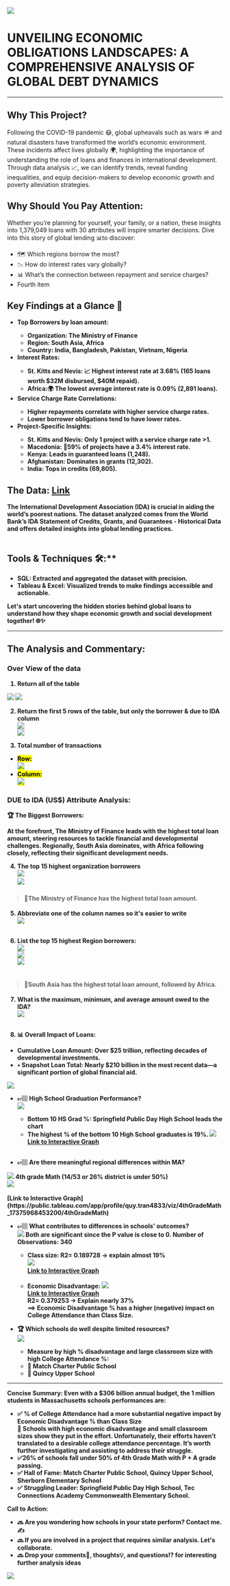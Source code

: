 <img src="images/FinanceSQL/IDATitle.jpg?raw=true"/>

# UNVEILING ECONOMIC OBLIGATIONS LANDSCAPES: A COMPREHENSIVE ANALYSIS OF GLOBAL DEBT DYNAMICS 
---

## Why This Project?

Following the COVID-19 pandemic 😷, global upheavals such as wars 🪖 and natural disasters have transformed the world’s economic environment. These incidents affect lives globally 🌍, highlighting the importance of understanding the role of loans and finances in international development. Through data analysis 📈, we can identify trends, reveal funding inequalities, and equip decision-makers to develop economic growth and poverty alleviation strategies.<br>

## Why Should You Pay Attention:

Whether you’re planning for yourself, your family, or a nation, these insights into 1,379,049 loans with 30 attributes will inspire smarter decisions. Dive into this story of global lending 📊to discover:

<ul>
  <li>🗺️ Which regions borrow the most?</li>
  <li>📉 How do interest rates vary globally?</li>
  <li>📊 What’s the connection between repayment and service charges?</li>
  <li>Fourth item</li>
</ul>

## Key Findings at a Glance 🚀
<ul>
  <li><strong>Top Borrowers by loan amount:<strong/>
    <ul>
      <li>Organization: 
          The Ministry of Finance</li>
      <li>Region: 
          South Asia, Africa</li>
      <li>Country: 
          India, Bangladesh, Pakistan, Vietnam, Nigeria</li>
    </ul>
  </li>
  <li><strong>Interest Rates:<strong/>
    <ul>
      <li>St. Kitts and Nevis: 
          📈 Highest interest rate at 3.68% (165 loans worth $32M disbursed, $40M repaid).</li>
      <li>Africa:🌍 
          The lowest average interest rate is 0.09% (2,891 loans).</li>
    </ul>
  </li>
  <li><strong>Service Charge Rate Correlations:<strong/>
    <ul>
      <li>Higher repayments correlate with higher service charge rates.</li>
      <li>Lower borrower obligations tend to have lower rates.</li>
    </ul>
  </li>
  <li><strong>Project-Specific Insights:<strong/>
    <ul>
      <li>St. Kitts and Nevis: 
          Only 1 project with a service charge rate >1.</li>
      <li>Macedonia: 
          🚩59% of projects have a 3.4% interest rate.</li>
      <li>Kenya: 
          Leads in guaranteed loans (1,248).</li>
      <li>Afghanistan: 
          Dominates in grants (12,302).</li>
      <li>India: 
          Tops in credits (69,805).</li>
    </ul>
  </li>
</ul>



## The Data: [Link](https://financesone.worldbank.org/ida-statement-of-credits-grants-and-guarantees-historical-data/DS00976)

The International Development Association (IDA) is crucial in aiding the world’s poorest nations. The dataset analyzed comes from the World Bank’s IDA Statement of Credits, Grants, and Guarantees - Historical Data and offers detailed insights into global lending practices.<br><br>

## Tools & Techniques 🛠️:**
<ul>
  <li>SQL: 
      Extracted and aggregated the dataset with precision.</li>
  <li>Tableau & Excel: 
      Visualized trends to make findings accessible and actionable.</li>
</ul>

Let's start uncovering the hidden stories behind global loans to understand how they shape economic growth and social development together! 🌐✨<br>

---
## The Analysis and Commentary:

### Over View of the data

1.    **Return all of the table**<br>
<img src="images/FinanceSQL/1CODE_DataOverView.png?raw=true"/>
<img src="images/FinanceSQL/1DataOverView.png?raw=true"/><br>

2.  **Return the first 5 rows of the table, but only the borrower & due to IDA column**<br>
<img src="images/FinanceSQL/2CODE_OverView5Row.png?raw=true"/><br>
<img src="images/FinanceSQL/2OverView5Row.png?raw=true"/><br>

3.  **Total number of transactions**<br>
<ul>
  <li><mark>Row:<mark><br> <img src="images/FinanceSQL/3CODETotalCount.png?raw=true"/></li>
  <li><mark>Column:<mark><br> <img src="images/FinanceSQL/3CODETotalCountColumn.png?raw=true"/></li>
</ul>

### DUE to IDA (US$) Attribute Analysis:
  **🏆 The Biggest Borrowers:** <br>

At the forefront, The Ministry of Finance leads with the highest total loan amount, steering resources to tackle financial and developmental challenges. Regionally, South Asia dominates, with Africa following closely, reflecting their significant development needs.

4.	**The top 15 highest organization borrowers**<br>
<img src="images/FinanceSQL/4CODE_15Highest Borrower.png?raw=true"/><br>
<img src="images/FinanceSQL/4Highest Borrower15.png?raw=true"/><br>

> #### 🥇The Ministry of Finance has the highest total loan amount.

5.	**Abbreviate one of the column names so it's easier to write**<br>
<img src="images/FinanceSQL/5AbbreviateColumn.png?raw=true"/><br><br>

6.	**List the top 15 highest Region borrowers:**<br>
<img src="images/FinanceSQL/6CODE15highestRegionborrower.png?raw=true"/><br>
<img src="images/FinanceSQL/6Result15highestRegionborrower.png?raw=true"/><br>
<img src="images/FinanceSQL/6Graph15highestRegionborrower.png?raw=true"/><br><br>

> #### 🥇South Asia has the highest total loan amount, followed by Africa.

7.	**What is the maximum, minimum, and average amount owed to the IDA?**<br>
<img src="images/FinanceSQL/7CODEOwedAvg_Max_Min.png?raw=true"/><br><br>

8.	**📊 Overall Impact of Loans:**<br>
<ul>
  <li>Cumulative Loan Amount: Over $25 trillion, reflecting decades of developmental investments.</li>
  <li>•	Snapshot Loan Total: Nearly $210 billion in the most recent data—a significant portion of global financial aid.</li>
</ul>
  <img src="images/FinanceSQL/8TotalLoan.png?raw=true"/><br>

  


    
  - 👉🏼 High School Graduation Performance?<br>
    <img src="images/HighSchool.jpg?raw=true"/>
    - Bottom 10 HS Grad %: **Springfield Public Day High School** leads the chart<br>
    - The highest % of the bottom 10 High School graduates is 19%. 
 <img src="images/Bottom 10 HS.png?raw=true"/><br>
 [Link to Interactive Graph](https://public.tableau.com/app/profile/quy.tran4833/viz/MassStatBottom10HSGrad/Bottom10HSGrad)<br><br>

  - 👉🏼 Are there meaningful regional differences within MA? <br>
   <img src="images/ILoveMath.jpg?raw=true"/>
      4th grade Math (14/53 or 26% district is under 50%)<br>
        <img src="images/4th Grade Math.png?raw=true"/><br><br>
 [Link to Interactive Graph](https://public.tableau.com/app/profile/quy.tran4833/viz/4thGradeMath_17375968453200/4thGradeMath)
    
  - 👉🏼 What contributes to differences in schools' outcomes?<br>
    <img src="images/Score.jpg?raw=true"/>
      Both are significant since the P value is close to 0. Number of Observations: 340<br>
      - **Class size**: 
         R2= 0.189728 -> explain almost 19%<br>
       <img src="images/College Attendance vs Class Size.png?raw=true"/><br>
 [Link to Interactive Graph](https://public.tableau.com/app/profile/quy.tran4833/viz/CollegeAttendancevsClassSize_17375967565970/CollegeAttendancevsClassSize)<br><br>
      - **Economic Disadvantage**:
        <img src="images/College Attendance vs Econ Disadvtg.png?raw=true"/><br>
 [Link to Interactive Graph](https://public.tableau.com/app/profile/quy.tran4833/viz/CollegeAttendancevsEconDisadvtg/CollegeAttendancevsEconDisadvtg)    
         R2= 0.379253 -> Explain nearly 37%<br>
       ==> Economic Disadvantage % has a higher (negative) impact on College Attendance than Class Size.<br>    
 
   - 🏆 Which schools do well despite limited resources?<br>
   <img src="images/College Graduation.JPG?raw=true"/><br>  
      - Measure by high % disadvantage and large classroom size with high College Attendance %:<br>
      - 🥇 Match Charter Public School<br>
      - 🥇 Quincy Upper School<br>
 
---
**Concise Summary:**
    Even with a $306 billion annual budget, the 1 million students in Massachusetts schools performances are:<br>
  - ✅ % of College Attendance had a more substantial negative impact by Economic Disadvantage % than Class Size<br>
         👏 Schools with high economic disadvantage and small classroom sizes show they put in the effort. Unfortunately, their efforts haven’t translated to a desirable college attendance percentage. It’s worth further investigating and assisting to address their struggle.<br>
  - ✅26% of schools fall under 50% of 4th Grade Math with P + A grade passing.<br>
  - ✅ Hall of Fame: Match Charter Public School, Quincy Upper School, Sherborn Elementary School<br>
  - ✅ Struggling Leader: Springfield Public Day High School, Tec Connections Academy Commonwealth Elementary School.<br>

**Call to Action:**
  - 🔜 Are you wondering how schools in your state perform? Contact me. ✍️ <br>
  - 🔜 If you are involved in a project that requires similar analysis.  Let's collaborate.<br>
  - 🔜 Drop your comments💬, thoughts💡, and questions⁉️ for interesting further analysis ideas<br>
  
<img src="images/FloralBorder.JPG?raw=true"/>
